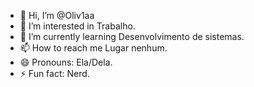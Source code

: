 - 👋 Hi, I’m @Oliv1aa
- 👀 I’m interested in Trabalho.
- 🌱 I’m currently learning Desenvolvimento de sistemas.
- 📫 How to reach me Lugar nenhum.
- 😄 Pronouns: Ela/Dela.
- ⚡ Fun fact: Nerd.

<!---
Oliv1aa/Oliv1aa is a ✨ special ✨ repository because its `README.md` (this file) appears on your GitHub profile.
You can click the Preview link to take a look at your changes.
--->
